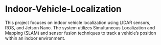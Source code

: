 # Indoor-Vehicle-Localization
This project focuses on indoor vehicle localization using LIDAR sensors, ROS, and Jetson Nano. The system utilizes Simultaneous Localization and Mapping (SLAM) and sensor fusion techniques to track a vehicle’s position within an indoor environment.
